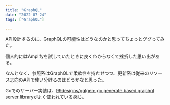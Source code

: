 ```yaml
---
title: "GraphQL"
date: "2022-07-24"
tags: ["GraphQL"]

---
```


API設計するのに、GraphQLの可能性はどうなのかと思ってちょっとググってみた。

個人的にはAmplifyを試していたときに良くわからなくて挫折した思い出がある。

なんとなく、参照系はGraphQLで柔軟性を持たせつつ、更新系は従来のリソース志向のAPIで使い分けるのはどうかなと思った。

Goでのサーバー実装は、[99designs/gqlgen: go generate based graphql server library](https://github.com/99designs/gqlgen)がよく使われている感じ。
